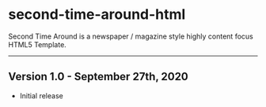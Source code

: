 # second-time-around-html
Second Time Around is a newspaper / magazine style highly content focus HTML5 Template.

-----------------------------------------------------------------------------------------
 Version 1.0 - September 27th, 2020
 -----------------------------------------------------------------------------------------
               
 - Initial release
